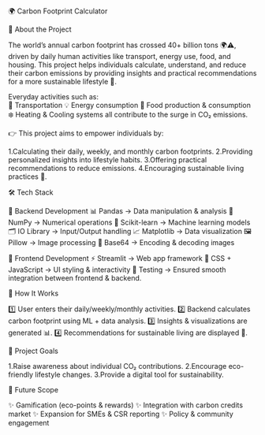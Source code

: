 🌍 Carbon Footprint Calculator

📌 About the Project

The world’s annual carbon footprint has crossed 40+ billion tons 🌍⚠️, driven by daily human activities like transport, energy use, food, and housing. This project helps individuals calculate, understand, and reduce their carbon emissions by providing insights and practical recommendations for a more sustainable lifestyle 🌱.

Everyday activities such as:<br>
🚗 Transportation
💡 Energy consumption
🥗 Food production & consumption
❄️ Heating & Cooling systems
all contribute to the surge in CO₂ emissions.

👉 This project aims to empower individuals by:

1.Calculating their daily, weekly, and monthly carbon footprints.
2.Providing personalized insights into lifestyle habits.
3.Offering practical recommendations to reduce emissions.
4.Encouraging sustainable living practices 🌱.

🛠️ Tech Stack

🔹 Backend Development
📊 Pandas → Data manipulation & analysis
🔢 NumPy → Numerical operations
🤖 Scikit-learn → Machine learning models
🗂️ IO Library → Input/Output handling
📈 Matplotlib → Data visualization
🖼️ Pillow → Image processing
🔐 Base64 → Encoding & decoding images

🔹 Frontend Development
⚡ Streamlit → Web app framework
🎨 CSS + JavaScript → UI styling & interactivity
🧪 Testing → Ensured smooth integration between frontend & backend.

🚀 How It Works

1️⃣ User enters their daily/weekly/monthly activities.
2️⃣ Backend calculates carbon footprint using ML + data analysis.
3️⃣ Insights & visualizations are generated 📊.
4️⃣ Recommendations for sustainable living are displayed 🌱.

🎯 Project Goals

1.Raise awareness about individual CO₂ contributions.
2.Encourage eco-friendly lifestyle changes.
3.Provide a digital tool for sustainability.

📌 Future Scope

✨ Gamification (eco-points & rewards)
✨ Integration with carbon credits market
✨ Expansion for SMEs & CSR reporting
✨ Policy & community engagement

